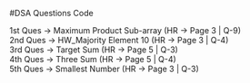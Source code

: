 #DSA Questions Code 

1st Ques -> Maximum Product Sub-array (HR -> Page 3 | Q-9) <br>
2nd Ques -> HW_Majority Element 10 (HR -> Page 3 | Q-4) <br>
3rd Ques -> Target Sum (HR -> Page 5 | Q-3) <br>
4th Ques -> Three Sum (HR -> Page 5 | Q-4) <br>
5th Ques -> Smallest Number (HR -> Page 3 | Q-3) <br>
